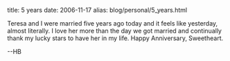 title: 5 years
date: 2006-11-17
alias: blog/personal/5_years.html

Teresa and I were married five years ago today and it feels like 
yesterday, almost literally.  I love her more than the day we got 
married and continually thank my lucky stars to have her in my life.
Happy Anniversary, Sweetheart. 

--HB
